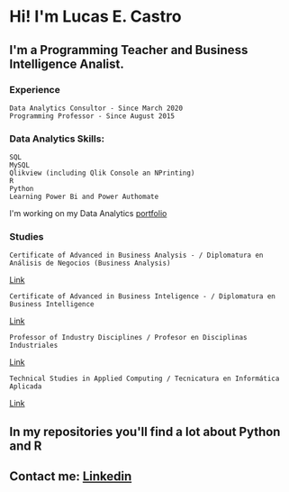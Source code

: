 # Hi! I'm Lucas E. Castro
## I'm a Programming Teacher and Business Intelligence Analist.

### Experience
```
Data Analytics Consultor - Since March 2020
Programming Professor - Since August 2015
```

### Data Analytics Skills:
```
SQL
MySQL
Qlikview (including Qlik Console an NPrinting)
R
Python
Learning Power Bi and Power Authomate
```
I'm  working on my Data Analytics [portfolio](https://lcastro92.github.io) 

### Studies
```
Certificate of Advanced in Business Analysis - / Diplomatura en Análisis de Negocios (Business Analysis) 
``` 
[Link](https://sceu.frba.utn.edu.ar/e-learning/detalle/diplomatura/1022/diplomatura-en-analisis-de-negocios-business-analysis)

```
Certificate of Advanced in Business Inteligence - / Diplomatura en Business Intelligence 
``` 
[Link](https://sceu.frba.utn.edu.ar/e-learning/detalle/diplomatura/630/diplomatura-en-business-intelligence)
```
Professor of Industry Disciplines / Profesor en Disciplinas Industriales 
```
[Link](http://www.inspt.utn.edu.ar/pdi_pds/index.html)

```
Technical Studies in Applied Computing / Tecnicatura en Informática Aplicada 
```
[Link](http://www.inspt.utn.edu.ar/academica/60_informatica_aplicada.html)

## In my repositories you'll find a lot about Python and R

## Contact me: [Linkedin](https://www.linkedin.com/in/lucas-ezequiel-castro-709723187/)

